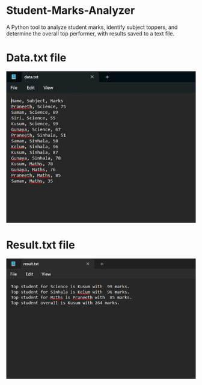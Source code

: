 # Student-Marks-Analyzer
A Python tool to analyze student marks, identify subject toppers, and determine the overall top performer, with results saved to a text file.

# Data.txt file
![Data File](https://github.com/tharushasamarawickrama/Student-Marks-Analyzer/blob/main/data.png)

# Result.txt file
![Final Report](https://github.com/tharushasamarawickrama/Student-Marks-Analyzer/blob/main/result.png)
